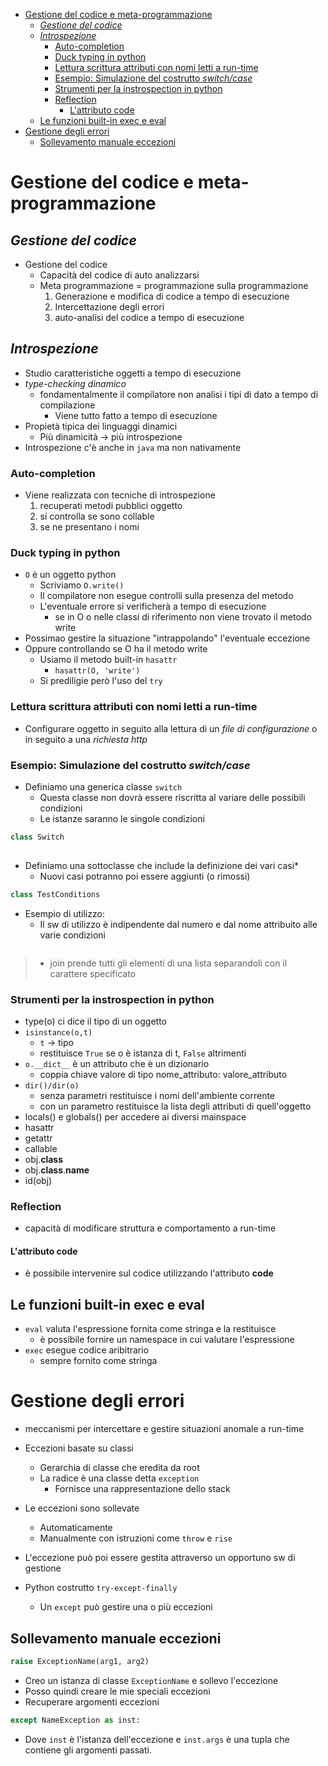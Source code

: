 - [Gestione del codice e meta-programmazione](#gestione-del-codice-e-meta-programmazione)
  - [*Gestione del codice*](#gestione-del-codice)
  - [*Introspezione*](#introspezione)
    - [Auto-completion](#auto-completion)
    - [Duck typing in python](#duck-typing-in-python)
    - [Lettura scrittura attributi con nomi letti a run-time](#lettura-scrittura-attributi-con-nomi-letti-a-run-time)
    - [Esempio: Simulazione del costrutto *switch/case*](#esempio-simulazione-del-costrutto-switchcase)
    - [Strumenti per la instrospection in python](#strumenti-per-la-instrospection-in-python)
    - [Reflection](#reflection)
      - [L'attributo code](#lattributo-code)
  - [Le funzioni built-in exec e eval](#le-funzioni-built-in-exec-e-eval)
- [Gestione degli errori](#gestione-degli-errori)
  - [Sollevamento manuale eccezioni](#sollevamento-manuale-eccezioni)

# Gestione del codice e meta-programmazione

## *Gestione del codice*

* Gestione del codice
  * Capacità del codice di auto analizzarsi
  * Meta programmazione = programmazione sulla programmazione
    1. Generazione e modifica di codice a tempo di esecuzione
    2. Intercettazione degli errori
    3. auto-analisi del codice a tempo di esecuzione

## *Introspezione*

* Studio caratteristiche oggetti a tempo di esecuzione 
* *type-checking dinamico*
  * fondamentalmente il compilatore non analisi i tipi di dato a tempo di compilazione
    * Viene tutto fatto a tempo di esecuzione
* Propietà tipica dei linguaggi dinamici
  * Più dinamicità $\rightarrow$ più introspezione
* Introspezione c'è anche in `java` ma non nativamente

### Auto-completion

* Viene realizzata con tecniche di introspezione
  1. recuperati metodi pubblici oggetto
  2. si controlla se sono collable
  3. se ne presentano i nomi

### Duck typing in python

* `O` è un oggetto python
  * Scriviamo `O.write()`
  * Il compilatore non esegue controlli sulla presenza del metodo
  * L'eventuale errore si verificherà a tempo di esecuzione
    * se in O o nelle classi di riferimento non viene trovato il metodo write
* Possimao gestire la situazione "intrappolando" l'eventuale eccezione
* Oppure controllando se O ha il metodo write
  * Usiamo il metodo built-in `hasattr`
    * `hasattr(O, 'write')`
  * Si prediligie però l'uso del `try`

### Lettura scrittura attributi con nomi letti a run-time

* Configurare oggetto in seguito alla lettura di un *file di configurazione* o in seguito a una *richiesta http*

### Esempio: Simulazione del costrutto *switch/case*

* Definiamo una generica classe `switch`
  * Questa classe non dovrà essere riscritta al variare delle possibili condizioni
  * Le istanze saranno le singole condizioni


```python
class Switch
    
```

* Definiamo una sottoclasse che include la definizione dei vari casi*
  * Nuovi casi potranno poi essere aggiunti (o rimossi)
  
```python
class TestConditions
```

* Esempio di utilizzo:
  * Il sw di utilizzo è indipendente dal numero e dal nome attribuito alle varie condizioni

```python
```

> * join prende tutti gli elementi di una lista separandoli con il carattere specificato

### Strumenti per la instrospection in python

* type(o) ci dice il tipo di un oggetto
* `isinstance(o,t)`
  * `t` -> tipo
  * restituisce `True` se o è istanza di t, `False` altrimenti
* `o.__dict__` è un attributo che è un dizionario
  * coppia chiave valore di tipo nome_attributo: valore_attributo
* `dir()/dir(o)`
  * senza parametri restituisce i nomi dell'ambiente corrente
  * con un parametro restituisce la lista degli attributi di quell'oggetto
* locals() e globals() per accedere ai diversi mainspace
* hasattr
* getattr
* callable
* obj.__class__
* obj.__class__.__name__
* id(obj)

### Reflection

* capacità di modificare struttura e comportamento a run-time

#### L'attributo code

* è possibile intervenire sul codice utilizzando l'attributo __code__

## Le funzioni built-in exec e eval

* `eval` valuta l'espressione fornita come stringa e la restituisce
  * è possibile fornire un namespace in cui valutare l'espressione
* `exec` esegue codice aribitrario
  * sempre fornito come stringa

# Gestione degli errori

* meccanismi per intercettare e gestire situazioni anomale a run-time
* Eccezioni basate su classi
    * Gerarchia di classe che eredita da root
    * La radice è una classe detta `exception`
        * Fornisce una rappresentazione dello stack

* Le eccezioni sono sollevate
    * Automaticamente
    * Manualmente con istruzioni come `throw` e `rise`

* L'eccezione può poi essere gestita attraverso un opportuno sw di gestione

* Python costrutto `try-except-finally`
    * Un `except` può gestire una o più eccezioni

## Sollevamento manuale eccezioni

```python
raise ExceptionName(arg1, arg2)
```

* Creo un istanza di classe `ExceptionName` e sollevo l'eccezione
* Posso quindi creare le mie speciali eccezioni
* Recuperare argomenti eccezioni
    
```python
except NameException as inst:    
```

* Dove `inst` è l'istanza dell'eccezione e `inst.args` è una tupla che contiene
gli argomenti passati.


























